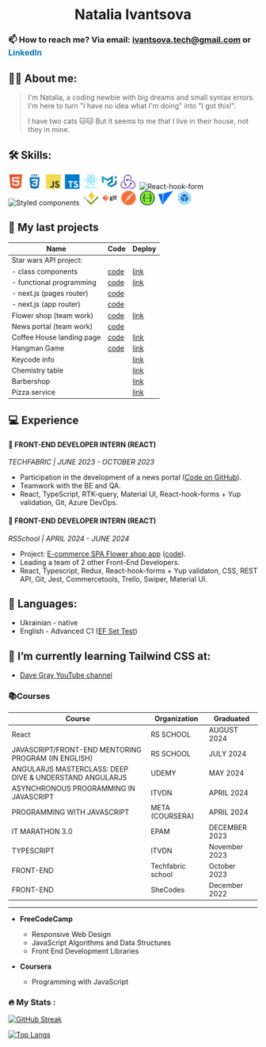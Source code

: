 <h1 align="center">
  <strong> Natalia Ivantsova</strong>
</h1>

### 📫 How to reach me? Via email: ivantsova.tech@gmail.com or <a href="https://www.linkedin.com/in/natalia-ivantsova-46017b238/" style="text-decoration: none; color: #0077b5;">LinkedIn</a>

## :woman_technologist: About me:

> I'm Natalia, a coding newbie with big dreams and small syntax errors. I'm here to turn "I have no idea what I'm doing" into "I got this!".
> 
> I have two cats 🐱🐱 But it seems to me that I live in their house, not they in mine.

## :hammer_and_wrench: Skills:
<div>
  <img src="https://github.com/devicons/devicon/blob/master/icons/html5/html5-original.svg" title="HTML5" alt="HTML" width="30" height="30"/>&nbsp;
  <img src="https://github.com/devicons/devicon/blob/master/icons/css3/css3-plain-wordmark.svg"  title="CSS3" alt="CSS" width="30" height="30"/>&nbsp;
  <img src="https://github.com/devicons/devicon/blob/master/icons/javascript/javascript-original.svg" title="JavaScript" alt="JavaScript" width="30" height="30"/>&nbsp;
  <img src="https://github.com/devicons/devicon/blob/master/icons/typescript/typescript-plain.svg" title="TypeScript" alt="TypeScript" width="30" height="30"/>&nbsp;
  <img src="https://github.com/devicons/devicon/blob/master/icons/react/react-original-wordmark.svg" title="React" alt="React" width="30" height="30"/>&nbsp;
  <img src="https://github.com/devicons/devicon/blob/master/icons/materialui/materialui-original.svg" title="Material UI" alt="Material UI" width="30" height="30"/>&nbsp;
  <img src="https://github.com/devicons/devicon/blob/master/icons/redux/redux-original.svg" title="Redux" alt="Redux " width="30" height="30"/>&nbsp;
  <img src="https://avatars.githubusercontent.com/u/53986236?s=48&v=4 "title="React-hook-form" alt="React-hook-form " width="30" height="30"/>&nbsp;
  <img src="https://avatars.githubusercontent.com/u/20658825?s=48&v=4 "title="Styled components" alt="Styled components " width="30" height="30"/>&nbsp;
  <img src="https://github.com/devicons/devicon/blob/master/icons/vitest/vitest-original.svg" title="vitest" alt="vitest" width="30" height="30"/>&nbsp;
  <img src="https://github.com/devicons/devicon/blob/master/icons/git/git-original-wordmark.svg" title="Git" **alt="Git" width="30" height="30"/>&nbsp;
  <img src="https://github.com/devicons/devicon/blob/master/icons/postman/postman-original.svg" title="postman" alt="postman" width="30" height="30"/>&nbsp;
  <img src="https://github.com/devicons/devicon/blob/master/icons/swagger/swagger-original.svg" title="swagger" alt="swagger" width="30" height="30"/>&nbsp;
  <img src="https://github.com/devicons/devicon/blob/master/icons/vite/vite-original.svg" title="vite" alt="vite" width="30" height="30"/>&nbsp;
  <img src="https://github.com/devicons/devicon/blob/master/icons/webpack/webpack-original.svg" title="webpack" alt="webpack" width="30" height="30"/>&nbsp;
  </div>

## 🐰 My last projects

| Name                        | Code                     | Deploy               |
| ----------------------------- | -------------------------------- |-------------------------|
|Star wars API project:|||
|- class components|[code](https://github.com/NataliaIv90/rsschool-react/tree/class-components)|[link](https://class-comp-task.netlify.app/)|
|- functional programming|[code](https://github.com/NataliaIv90/rsschool-react/tree/hooks-and-routing)|[link](https://hooks-and-routing-proj.netlify.app/)|
|- next.js (pages router)|[code](https://github.com/NataliaIv90/rsschool-react/tree/nextjs-ssr-pages-api)||
|- next.js (app router)|[code](https://github.com/NataliaIv90/rsschool-react/tree/nextjs-ssr-app-router-api)||
| Flower shop (team work) | [code](https://github.com/NataliaIv90/ecommerce-app) |[link](https://garden-with-flowers.netlify.app/) |
| News portal  (team work) | [code](https://github.com/NataliaIv90/techfabric-pet/) |  |
| Coffee House landing page | [code](https://github.com/NataliaIv90/coffee-house) | [link](https://nataliaiv90.github.io/coffee-house/)
| Hangman Game | [code](https://github.com/NataliaIv90/hangman) | [link](https://nataliaiv90.github.io/hangman/)
| Keycode info | |[link](https://main--spiffy-dragon-5bd95c.netlify.app/hw-js12-keycode-info/)|  
| Chemistry table | | [link](https://main--spiffy-dragon-5bd95c.netlify.app/hw-8a-table-chemistry/)|  
| Barbershop | |[link](https://main--spiffy-dragon-5bd95c.netlify.app/hw8-barbershop/)  |
| Pizza service | |[link](https://beautiful-profiterole-b72fe0.netlify.app/)  |

## 💻 Experience 

#### 📌 FRONT-END DEVELOPER INTERN (REACT)
*TECHFABRIC | JUNE 2023 - OCTOBER 2023*

+ Participation in the development of a news portal ([Code on GitHub](https://github.com/NataliaIv90/techfabric-pet)).
+ Teamwork with the BE and QA.
+ React, TypeScript, RTK-query, Material UI, React-hook-forms + Yup validation, Git, Azure DevOps.

#### 📌 FRONT-END DEVELOPER INTERN (REACT)
*RSSchool | APRIL 2024 - JUNE 2024*

+ Project: [E-commerce SPA Flower shop app](https://garden-with-flowers-test.netlify.app/) ([code](https://github.com/NataliaIv90/ecommerce-app)).
+ Leading a team of 2 other Front-End Developers.
+ React, Typescript, Redux, React-hook-forms + Yup validaton, CSS, REST API, Git, Jest, Commercetools, Trello, Swiper, Material UI.
  
## 💬 Languages:

+ Ukrainian - native
+ English - Advanced C1 ([EF Set Test](https://drive.google.com/file/d/1hvReqMpiuZ1NgHmA3xSHtPeDnGlF2rXq/view?usp=sharing))

## 🌱 I’m currently learning Tailwind CSS at: 
* [Dave Gray YouTube channel](https://www.youtube.com/watch?v=pYaamz6AyvU&list=PL0Zuz27SZ-6M8znNpim8dRiICRrP5HPft)
  
### 📚Courses
  
| Course                        | Organization                     | Graduated               |
| ----------------------------- | -------------------------------- |-------------------------|
|React|RS SCHOOL|AUGUST 2024|
|JAVASCRIPT/FRONT-END MENTORING PROGRAM (IN ENGLISH)|RS SCHOOL|JULY 2024|
|ANGULARJS MASTERCLASS: DEEP DIVE & UNDERSTAND ANGULARJS | UDEMY | MAY 2024 |
| ASYNCHRONOUS PROGRAMMING IN JAVASCRIPT  | ITVDN                            | APRIL 2024    |
| PROGRAMMING WITH JAVASCRIPT   | META (COURSERA)                  | APRIL 2024              |  
| IT MARATHON 3.0               | EPAM                             | DECEMBER 2023           |  
| TYPESCRIPT                    | ITVDN                            | November 2023           |  
| FRONT-END                     | Techfabric school                | October 2023            |
| FRONT-END                     | SheCodes                         | December 2022           |
----------------------------------------------------------------------------------------------

* **FreeCodeCamp**
  + Responsive Web Design
  + JavaScript Algorithms and Data Structures
  + Front End Development Libraries

* **Coursera**
  + Programming with JavaScript
 
### :fire: My Stats :

[![GitHub Streak](http://github-readme-streak-stats.herokuapp.com?user=NataliaIv90&theme=dark&background=000000)](https://git.io/streak-stats)

[![Top Langs](https://github-readme-stats.vercel.app/api/top-langs/?username=NataliaIv90&layout=compact&theme=vision-friendly-dark)](https://github.com/anuraghazra/github-readme-stats)


<!--
**NataliaIv90/NataliaIv90** is a ✨ _special_ ✨ repository because its `README.md` (this file) appears on your GitHub profile.

Here are some ideas to get you started:

- 🔭 I’m currently working on ...
- 🌱 I’m currently learning ...
- 👯 I’m looking to collaborate on ...
- 🤔 I’m looking for help with ...
- 💬 Ask me about ...
- 📫 How to reach me: ...
- 😄 Pronouns: ...
- ⚡ Fun fact: ...
-->
